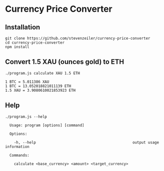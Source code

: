 # Currency Price Converter

## Installation

```
git clone https://github.com/stevenzeiler/currency-price-converter
cd currency-price-converter
npm install
```

## Convert 1.5 XAU (ounces gold) to ETH

```
./program.js calculate XAU 1.5 ETH

1 BTC = 5.011386 XAU
1 BTC = 13.052018821011139 ETH
1.5 XAU = 3.9080610021853923 ETH
```

## Help

```
./program.js --help

  Usage: program [options] [command]

  Options:

    -h, --help                                            output usage information

  Commands:

    calculate <base_currency> <amount> <target_currency>
```

